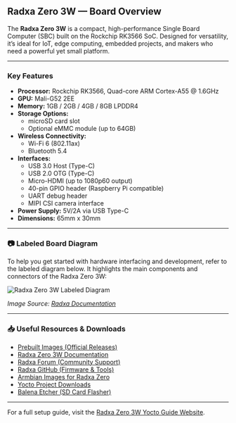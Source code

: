## Radxa Zero 3W — Board Overview

The **Radxa Zero 3W** is a compact, high-performance Single Board Computer (SBC) built on the Rockchip RK3566 SoC. Designed for versatility, it’s ideal for IoT, edge computing, embedded projects, and makers who need a powerful yet small platform.

---

### Key Features

- **Processor:** Rockchip RK3566, Quad-core ARM Cortex-A55 @ 1.6GHz
- **GPU:** Mali-G52 2EE
- **Memory:** 1GB / 2GB / 4GB / 8GB LPDDR4
- **Storage Options:**
  - microSD card slot
  - Optional eMMC module (up to 64GB)
- **Wireless Connectivity:**
  - Wi-Fi 6 (802.11ax)
  - Bluetooth 5.4
- **Interfaces:**
  - USB 3.0 Host (Type-C)
  - USB 2.0 OTG (Type-C)
  - Micro-HDMI (up to 1080p60 output)
  - 40-pin GPIO header (Raspberry Pi compatible)
  - UART debug header
  - MIPI CSI camera interface
- **Power Supply:** 5V/2A via USB Type-C
- **Dimensions:** 65mm x 30mm

---

### 📷 Labeled Board Diagram

To help you get started with hardware interfacing and development, refer to the labeled diagram below. It highlights the main components and connectors of the Radxa Zero 3W:

![Radxa Zero 3W Labeled Diagram](https://docs.radxa.com/en/zero/zero3/zero-3w-interface-overview.png)

*Image Source: [Radxa Documentation](https://docs.radxa.com/en/zero/zero3)*

---

### 📥 Useful Resources & Downloads

- [Prebuilt Images (Official Releases)](https://github.com/radxa-build/radxa-zero3/releases/tag/b6)
- [Radxa Zero 3W Documentation](https://docs.radxa.com/en/zero/zero3)
- [Radxa Forum (Community Support)](https://forum.radxa.com/)
- [Radxa GitHub (Firmware & Tools)](https://github.com/radxa)
- [Armbian Images for Radxa Zero](https://www.armbian.com/radxa-zero/)
- [Yocto Project Downloads](https://www.yoctoproject.org/downloads/)
- [Balena Etcher (SD Card Flasher)](https://www.balena.io/etcher/)

---

For a full setup guide, visit the [Radxa Zero 3W Yocto Guide Website](https://aidenpearce1918.github.io/radxa-zero3w-yocto-guide/).